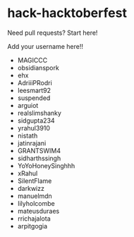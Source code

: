 # hack-hacktoberfest
Need pull requests? Start here!

Add your username here!!

- MAGICCC
- obsidianspork
- ehx
- AdriiiPRodri
- leesmart92
- suspended
- arguiot
- realslimshanky
- sidgupta234
- yrahul3910
- nistath
- jatinrajani
- GRANTSWIM4
- sidharthssingh
- YoYoHoneySinghhh
- xRahul
- SilentFlame
- darkwizz
- manuelmdn
- lilyholcombe
- mateusduraes
- rrichajalota
- arpitgogia
